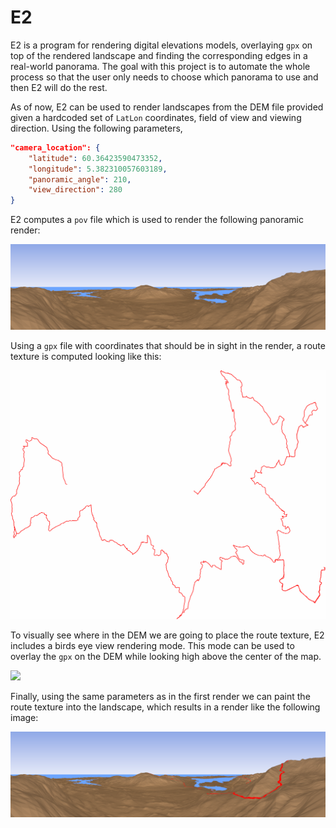 # E2

E2 is a program for rendering digital elevations models, overlaying `gpx` on top of the rendered landscape and finding the corresponding edges in a real-world panorama. The goal with this project is to automate the whole process so that the user only needs to choose which panorama to use and then E2 will do the rest.

As of now, E2 can be used to render landscapes from the DEM file provided given a hardcoded set of `LatLon` coordinates, field of view and viewing direction. Using the following parameters,

```json
"camera_location": {
    "latitude": 60.36423590473352,
    "longitude": 5.382310057603189,
    "panoramic_angle": 210,
    "view_direction": 280
}
```

E2 computes a `pov` file which is used to render the following panoramic render:

![](preview/preview-height.png)

Using a `gpx` file with coordinates that should be in sight in the render, a route texture is computed looking like this:

![](preview/preview-hike-route.png)

To visually see where in the DEM we are going to place the route texture, E2 includes a birds eye view rendering mode. This mode can be used to overlay the `gpx` on the DEM while looking high above the center of the map.

![](preview/preview-hike-birds-eye.png)

Finally, using the same parameters as in the first render we can paint the route texture into the landscape, which results in a render like the following image:

![](preview/preview-hike.png)
